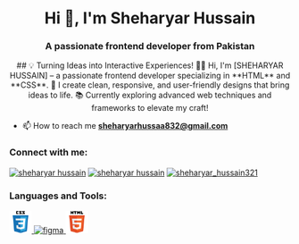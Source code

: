 <h1 align="center">Hi 👋, I'm Sheharyar Hussain</h1>
<h3 align="center">A passionate frontend developer from Pakistan</h3>
<p align="center">## 💡 Turning Ideas into Interactive Experiences!  
👨‍💻 Hi, I'm [SHEHARYAR HUSSAIN] – a passionate frontend developer specializing in **HTML** and **CSS**.  
🌟 I create clean, responsive, and user-friendly designs that bring ideas to life.  
📚 Currently exploring advanced web techniques and frameworks to elevate my craft!  
</p>

- 📫 How to reach me **sheharyarhussaa832@gmail.com**

<h3 align="left">Connect with me:</h3>
<p align="left">
<a href="https://linkedin.com/in/sheharyar hussain" target="blank"><img align="center" src="https://raw.githubusercontent.com/rahuldkjain/github-profile-readme-generator/master/src/images/icons/Social/linked-in-alt.svg" alt="sheharyar hussain" height="30" width="40" /></a>
<a href="https://fb.com/sheharyar hussain" target="blank"><img align="center" src="https://raw.githubusercontent.com/rahuldkjain/github-profile-readme-generator/master/src/images/icons/Social/facebook.svg" alt="sheharyar hussain" height="30" width="40" /></a>
<a href="https://instagram.com/sheharyar_hussain321" target="blank"><img align="center" src="https://raw.githubusercontent.com/rahuldkjain/github-profile-readme-generator/master/src/images/icons/Social/instagram.svg" alt="sheharyar_hussain321" height="30" width="40" /></a>
</p>

<h3 align="left">Languages and Tools:</h3>
<p align="left"> <a href="https://www.w3schools.com/css/" target="_blank" rel="noreferrer"> <img src="https://raw.githubusercontent.com/devicons/devicon/master/icons/css3/css3-original-wordmark.svg" alt="css3" width="40" height="40"/> </a> <a href="https://www.figma.com/" target="_blank" rel="noreferrer"> <img src="https://www.vectorlogo.zone/logos/figma/figma-icon.svg" alt="figma" width="40" height="40"/> </a> <a href="https://www.w3.org/html/" target="_blank" rel="noreferrer"> <img src="https://raw.githubusercontent.com/devicons/devicon/master/icons/html5/html5-original-wordmark.svg" alt="html5" width="40" height="40"/> </a> </p>
